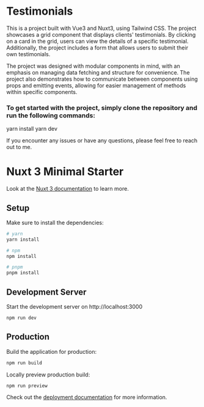 # Testimonials
This is a project built with Vue3 and Nuxt3, using Tailwind CSS. The project showcases a grid component that displays clients' testimonials. By clicking on a card in the grid, users can view the details of a specific testimonial. Additionally, the project includes a form that allows users to submit their own testimonials.

The project was designed with modular components in mind, with an emphasis on managing data fetching and structure for convenience. The project also demonstrates how to communicate between components using props and emitting events, allowing for easier management of methods within specific components.

### To get started with the project, simply clone the repository and run the following commands:

yarn install
yarn dev

If you encounter any issues or have any questions, please feel free to reach out to me.

# Nuxt 3 Minimal Starter

Look at the [Nuxt 3 documentation](https://nuxt.com/docs/getting-started/introduction) to learn more.

## Setup

Make sure to install the dependencies:

```bash
# yarn
yarn install

# npm
npm install

# pnpm
pnpm install
```

## Development Server

Start the development server on http://localhost:3000

```bash
npm run dev
```

## Production

Build the application for production:

```bash
npm run build
```

Locally preview production build:

```bash
npm run preview
```

Check out the [deployment documentation](https://nuxt.com/docs/getting-started/deployment) for more information.

